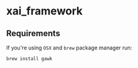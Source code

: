 # xai_framework

## Requirements

If you're using `OSX` and `brew` package manager run:

``` bash
brew install gawk 
```
